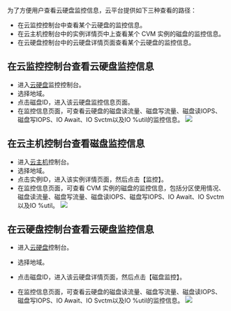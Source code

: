 
为了方便用户查看云硬盘监控信息，云平台提供如下三种查看的路径：

- 在云监控控制台中查看某个云硬盘的监控信息。
- 在云主机控制台中的实例详情页中上查看某个 CVM 实例的磁盘的监控信息。
- 在云硬盘控制台中的云硬盘详情页面查看某个云硬盘的监控信息。

## 在云监控控制台查看云硬盘监控信息

- 进入[云硬盘](https://console.tce.fsphere.cn/monitor/product/cbs)监控控制台。
- 选择地域。
- 点击磁盘ID，进入该云硬盘监控信息页面。
- 在监控信息页面，可查看云硬盘的磁盘读流量、磁盘写流量、磁盘读IOPS、磁盘写IOPS、IO Await、IO Svctm以及IO %util的监控信息。
![](http://imgcache.tcecqpoc.fsphere.cn/image/main.qcloudimg.com/raw/662c58226465cc8a028800bba370366e.png)
## 在云主机控制台查看磁盘监控信息

- 进入[云主机](https://console.tce.fsphere.cn/cvm/cbs)控制台。
- 选择地域。
- 点击实例ID，进入该实例详情页面，然后点击【监控】。
- 在监控信息页面，可查看 CVM 实例的磁盘的监控信息，包括分区使用情况、磁盘读流量、磁盘写流量、磁盘读IOPS、磁盘写IOPS、IO Await、IO Svctm以及IO %util。
![](http://imgcache.tcecqpoc.fsphere.cn/image/main.qcloudimg.com/raw/094d005ffe1aeb0c248d0ca516a1341a.png)
## 在云硬盘控制台查看云硬盘监控信息
- 进入[云硬盘](https://console.tce.fsphere.cn/cvm/index)控制台。
- 选择地域。
- 点击磁盘ID，进入该云硬盘详情页面，然后点击【磁盘监控】。

- 在监控信息页面，可查看云硬盘的磁盘读流量、磁盘写流量、磁盘读IOPS、磁盘写IOPS、IO Await、IO Svctm以及IO %util的监控信息。
![](http://imgcache.tcecqpoc.fsphere.cn/image/main.qcloudimg.com/raw/c4bb2483e61ec73dad95ef1b32c92a1d.png)
